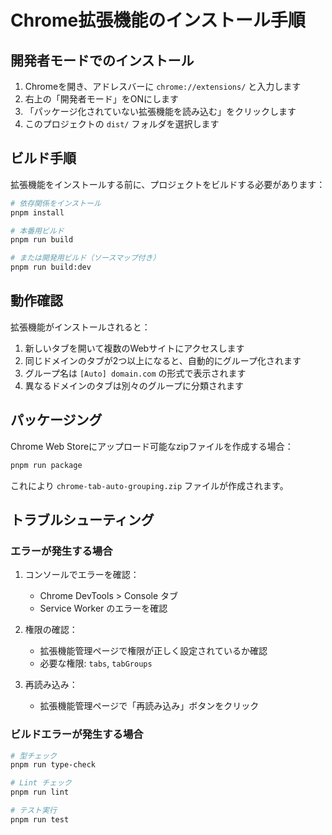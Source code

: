 # Chrome拡張機能のインストール手順

## 開発者モードでのインストール

1. Chromeを開き、アドレスバーに `chrome://extensions/` と入力します
2. 右上の「開発者モード」をONにします
3. 「パッケージ化されていない拡張機能を読み込む」をクリックします
4. このプロジェクトの `dist/` フォルダを選択します

## ビルド手順

拡張機能をインストールする前に、プロジェクトをビルドする必要があります：

```bash
# 依存関係をインストール
pnpm install

# 本番用ビルド
pnpm run build

# または開発用ビルド（ソースマップ付き）
pnpm run build:dev
```

## 動作確認

拡張機能がインストールされると：

1. 新しいタブを開いて複数のWebサイトにアクセスします
2. 同じドメインのタブが2つ以上になると、自動的にグループ化されます
3. グループ名は `[Auto] domain.com` の形式で表示されます
4. 異なるドメインのタブは別々のグループに分類されます

## パッケージング

Chrome Web Storeにアップロード可能なzipファイルを作成する場合：

```bash
pnpm run package
```

これにより `chrome-tab-auto-grouping.zip` ファイルが作成されます。

## トラブルシューティング

### エラーが発生する場合

1. コンソールでエラーを確認：
   - Chrome DevTools > Console タブ
   - Service Worker のエラーを確認

2. 権限の確認：
   - 拡張機能管理ページで権限が正しく設定されているか確認
   - 必要な権限: `tabs`, `tabGroups`

3. 再読み込み：
   - 拡張機能管理ページで「再読み込み」ボタンをクリック

### ビルドエラーが発生する場合

```bash
# 型チェック
pnpm run type-check

# Lint チェック
pnpm run lint

# テスト実行
pnpm run test
```